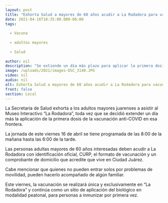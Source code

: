 ```yaml
---
layout: post
title: "Exhorta Salud a mayores de 60 años acudir a La Rodadora para vacunarse"
date: 2021-04-16T18:35:00.000-06:00
tags:
  
  - Vacuna
  
  - adultos mayores
  
  - Salud
  
author: nil
description: "Se extiende un día más plazo para aplicar la primera dosis del biológico en Ciudad Juárez"
image: /uploads/2021/images-DSC_3140.JPG
video: nil
audio: nil
alt: Exhorta Salud a mayores de 60 años acudir a La Rodadora para vacunarse
front: false
section: Local
---
```


La Secretaría de Salud exhorta a los adultos mayores juarenses a asistir al Museo Interactivo “La Rodadora”, toda vez que se decidió extender un día más la aplicación de la primera dosis de la vacunación anti-COVID en esa frontera.

La jornada de este viernes 16 de abril se tiene programada de las 8:00 de la mañana hasta las 6:00 de la tarde.

Las personas adultas mayores de 60 años interesadas deben acudir a La Rodadora con identificación oficial, CURP, el formato de vacunación y un comprobante de domicilio que acredite que vive en Ciudad Juárez.

Cabe mencionar que quienes no pueden entrar solos por problemas de movilidad, pueden hacerlo acompañado de algún familiar.

Este viernes, la vacunación se realizará única y exclusivamente en “La Rodadora” y continúa como un sitio de aplicación del biológico en modalidad peatonal, para personas a inmunizar por primera vez.